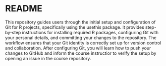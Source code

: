 # README

This repository guides users through the initial setup and configuration of Git 
for R projects, specifically using the usethis package. It provides step-by-step 
instructions for installing required R packages, configuring Git with your 
personal details, and committing your changes to the repository. The workflow 
ensures that your Git identity is correctly set up for version control and 
collaboration. After configuring Git, you will learn how to push your changes 
to GitHub and inform the course instructior to verify the setup by opening an 
issue in the course repository. 


